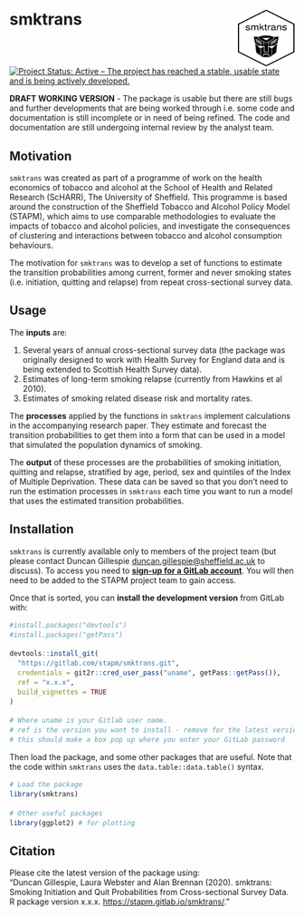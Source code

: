 
<!-- README.md is generated from README.Rmd. Please edit that file -->

# smktrans <img src="tools/hex-smktrans.png" align="right" style="padding-left:10px;background-color:white;" width="100" height="100" />

[![Project Status: Active – The project has reached a stable, usable
state and is being actively
developed.](https://www.repostatus.org/badges/latest/active.svg)](https://www.repostatus.org/#active)

**DRAFT WORKING VERSION** - The package is usable but there are still
bugs and further developments that are being worked through i.e. some
code and documentation is still incomplete or in need of being refined.
The code and documentation are still undergoing internal review by the
analyst team.

## Motivation

`smktrans` was created as part of a programme of work on the health
economics of tobacco and alcohol at the School of Health and Related
Research (ScHARR), The University of Sheffield. This programme is based
around the construction of the Sheffield Tobacco and Alcohol Policy
Model (STAPM), which aims to use comparable methodologies to evaluate
the impacts of tobacco and alcohol policies, and investigate the
consequences of clustering and interactions between tobacco and alcohol
consumption behaviours.

The motivation for `smktrans` was to develop a set of functions to
estimate the transition probabilities among current, former and never
smoking states (i.e. initiation, quitting and relapse) from repeat
cross-sectional survey data.

## Usage

The **inputs** are:

1.  Several years of annual cross-sectional survey data (the package was
    originally designed to work with Health Survey for England data and
    is being extended to Scottish Health Survey data).  
2.  Estimates of long-term smoking relapse (currently from Hawkins et al
    2010).  
3.  Estimates of smoking related disease risk and mortality rates.

The **processes** applied by the functions in `smktrans` implement
calculations in the accompanying research paper. They estimate and
forecast the transition probabilities to get them into a form that can
be used in a model that simulated the population dynamics of smoking.

The **output** of these processes are the probabilities of smoking
initiation, quitting and relapse, stratified by age, period, sex and
quintiles of the Index of Multiple Deprivation. These data can be saved
so that you don’t need to run the estimation processes in `smktrans`
each time you want to run a model that uses the estimated transition
probabilities.

## Installation

`smktrans` is currently available only to members of the project team
(but please contact Duncan Gillespie <duncan.gillespie@sheffield.ac.uk>
to discuss). To access you need to [**sign-up for a GitLab
account**](https://gitlab.com/). You will then need to be added to the
STAPM project team to gain access.

Once that is sorted, you can **install the development version** from
GitLab with:

``` r
#install.packages("devtools")
#install.packages("getPass")

devtools::install_git(
  "https://gitlab.com/stapm/smktrans.git", 
  credentials = git2r::cred_user_pass("uname", getPass::getPass()),
  ref = "x.x.x",
  build_vignettes = TRUE
)

# Where uname is your Gitlab user name.
# ref is the version you want to install - remove for the latest version
# this should make a box pop up where you enter your GitLab password
```

Then load the package, and some other packages that are useful. Note
that the code within `smktrans` uses the `data.table::data.table()`
syntax.

``` r
# Load the package
library(smktrans)

# Other useful packages
library(ggplot2) # for plotting
```

## Citation

Please cite the latest version of the package using:  
“Duncan Gillespie, Laura Webster and Alan Brennan (2020). smktrans:
Smoking Initiation and Quit Probabilities from Cross-sectional Survey
Data. R package version x.x.x. <https://stapm.gitlab.io/smktrans/>.”

